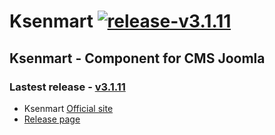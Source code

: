 Ksenmart [![release-v3.1.11](http://img.shields.io/badge/release-v3.1.11--blue.svg)](https://github.com/ldmco/Ksenmart/releases/tag/3.1.11)
========

## Ksenmart - Component for CMS Joomla 

### Lastest release - [v3.1.11](https://github.com/ldmco/Ksenmart/releases/tag/3.1.11)

 * Ksenmart [Official site](http://Ksenmart.ru/)
 * [Release page](https://github.com/ldmco/Ksenmart/releases)
